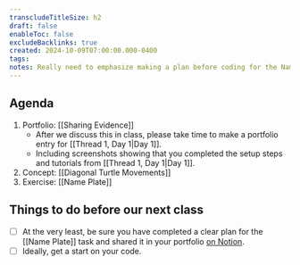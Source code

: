 ```yaml
---
transcludeTitleSize: h2
draft: false
enableToc: false
excludeBacklinks: true
created: 2024-10-09T07:00:00.000-0400
tags:
notes: Really need to emphasize making a plan before coding for the Name Plate task. 
---
```

## Agenda
1. Portfolio: [[Sharing Evidence]]
	- After we discuss this in class, please take time to make a portfolio entry for [[Thread 1, Day 1|Day 1]].
	- Including screenshots showing that you completed the setup steps and tutorials from [[Thread 1, Day 1|Day 1]].
1. Concept: [[Diagonal Turtle Movements]]
2. Exercise: [[Name Plate]]

## Things to do before our next class
- [ ] At the very least, be sure you have completed a clear plan for the [[Name Plate]] task and shared it in your portfolio [on Notion](https://notion.so).
- [ ] Ideally, get a start on your code.
